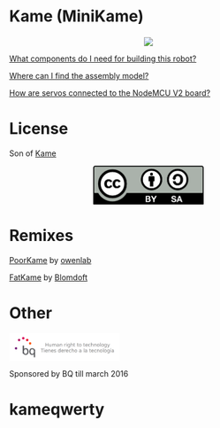 # Kame (MiniKame)

<p align="center">
<img src="http://cdn.makeagif.com/media/12-22-2015/MQ8z1n.gif" width="400" align="center"> 
</p>

[What components do I need for building this robot?](https://github.com/bqlabs/miniKame/wiki/BOM)

[Where can I find the assembly model?](https://github.com/bqlabs/miniKame/blob/develop/parts/freecad/miniKame.fcstd)

[How are servos connected to the NodeMCU V2 board?](https://github.com/JavierIH/miniKame/wiki/Map-between-servos-and-board-pins)

# License

Son of [Kame](https://github.com/bqlabs/kame)

<p align="center">
<img src="doc/images/by-sa.png" width="200" align = "center">
</p>

# Remixes
[PoorKame](https://github.com/owenlab/PoorKame) by [owenlab](https://github.com/owenlab)

[FatKame](https://github.com/Blomdoft/fatKame) by [Blomdoft](https://github.com/Blomdoft)

# Other

<img src="doc/images/bq-logo-human-right-technology.png" width="200" align="center">

Sponsored by BQ till march 2016
# kameqwerty
